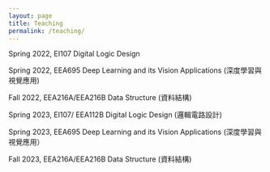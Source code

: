 ```yaml
---
layout: page
title: Teaching
permalink: /teaching/
---
```


Spring 2022, EI107 Digital Logic Design 

Spring 2022, EEA695 Deep Learning and its Vision Applications (深度學習與視覺應用)

Fall  2022, EEA216A/EEA216B Data Structure (資料結構)

Spring 2023, EI107/ EEA112B Digital Logic Design  (邏輯電路設計)

Spring 2023, EEA695 Deep Learning and its Vision Applications (深度學習與視覺應用）

Fall 2023, EEA216A/EEA216B Data Structure (資料結構)

       

